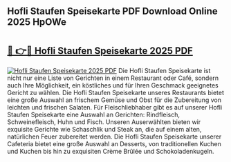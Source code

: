 ## Hofli Staufen Speisekarte PDF Download Online 2025 HpOWe

# <h2><a href="http://gcbng5.nevu.top/?p=Hofli+Staufen+Speisekarte">🔗 👉🔴 Hofli Staufen Speisekarte 2025 PDF</a></h2>

[![Hofli Staufen Speisekarte 2025 PDF](https://i.imgur.com/dBaPXMq.png)](http://gcbng5.nevu.top/?p=Hofli+Staufen+Speisekarte)
Die Hofli Staufen Speisekarte ist nicht nur eine Liste von Gerichten in einem Restaurant oder Café, sondern auch Ihre Möglichkeit, ein köstliches und für Ihren Geschmack geeignetes Gericht zu wählen. Die Hofli Staufen Speisekarte unseres Restaurants bietet eine große Auswahl an frischem Gemüse und Obst für die Zubereitung von leichten und frischen Salaten. Für Fleischliebhaber gibt es auf unserer Hofli Staufen Speisekarte eine Auswahl an Gerichten: Rindfleisch, Schweinefleisch, Huhn und Fisch. Unseren Auserwählten bieten wir exquisite Gerichte wie Schaschlik und Steak an, die auf einem alten, natürlichen Feuer zubereitet werden. Die Hofli Staufen Speisekarte unserer Cafeteria bietet eine große Auswahl an Desserts, von traditionellen Kuchen und Kuchen bis hin zu exquisiten Crème Brûlée und Schokoladenkugeln.
